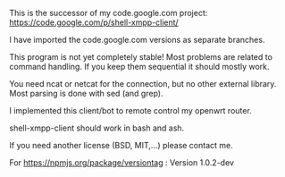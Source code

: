This is the successor of my code.google.com project: https://code.google.com/p/shell-xmpp-client/

I have imported the code.google.com versions as separate branches.


This program is not yet completely stable!  Most problems are related to command handling.  If you keep them sequential it should mostly work.

You need ncat or netcat for the connection, but no other external library. Most parsing is done with sed (and grep).

I implemented this client/bot to remote control my openwrt router.

shell-xmpp-client should work in bash and ash.

If you need another license (BSD, MIT,...) please contact me.


For https://npmjs.org/package/versiontag :
Version 1.0.2-dev

